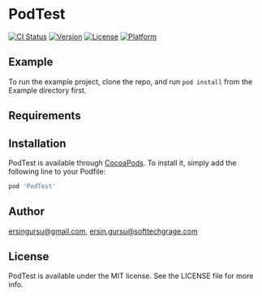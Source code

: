# PodTest

[![CI Status](https://img.shields.io/travis/ersingursu@gmail.com/PodTest.svg?style=flat)](https://travis-ci.org/ersingursu@gmail.com/PodTest)
[![Version](https://img.shields.io/cocoapods/v/PodTest.svg?style=flat)](https://cocoapods.org/pods/PodTest)
[![License](https://img.shields.io/cocoapods/l/PodTest.svg?style=flat)](https://cocoapods.org/pods/PodTest)
[![Platform](https://img.shields.io/cocoapods/p/PodTest.svg?style=flat)](https://cocoapods.org/pods/PodTest)

## Example

To run the example project, clone the repo, and run `pod install` from the Example directory first.

## Requirements

## Installation

PodTest is available through [CocoaPods](https://cocoapods.org). To install
it, simply add the following line to your Podfile:

```ruby
pod 'PodTest'
```

## Author

ersingursu@gmail.com, ersin.gursu@softtechgrage.com

## License

PodTest is available under the MIT license. See the LICENSE file for more info.

